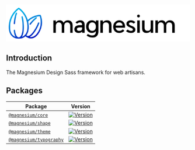 <div align="center">

![Magnesium Design](.github/banner.svg)

</div>

## Introduction

The Magnesium Design Sass framework for web artisans.

## Packages

| Package                                                                                             | Version                                                                                                                |
|-----------------------------------------------------------------------------------------------------|------------------------------------------------------------------------------------------------------------------------|
| [`@magnesium/core`](https://github.com/magnesiumlabs/magnesium/blob/main/packages/core)             | [![Version](https://flat.badgen.net/npm/v/@magnesium/core)](https://www.npmjs.com/package/@magnesium/core)             |
| [`@magnesium/shape`](https://github.com/magnesiumlabs/magnesium/blob/main/packages/shape)           | [![Version](https://flat.badgen.net/npm/v/@magnesium/shape)](https://www.npmjs.com/package/@magnesium/shape)           |
| [`@magnesium/theme`](https://github.com/magnesiumlabs/magnesium/blob/main/packages/theme)           | [![Version](https://flat.badgen.net/npm/v/@magnesium/theme)](https://www.npmjs.com/package/@magnesium/theme)           |
| [`@magnesium/typography`](https://github.com/magnesiumlabs/magnesium/blob/main/packages/typography) | [![Version](https://flat.badgen.net/npm/v/@magnesium/typography)](https://www.npmjs.com/package/@magnesium/typography) |
